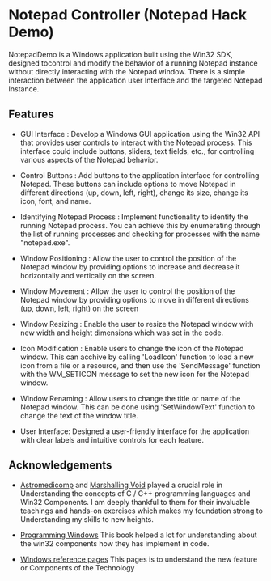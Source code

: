 
# Notepad Controller (Notepad Hack Demo)

NotepadDemo is a Windows application built using the Win32 SDK, designed tocontrol and modify the behavior of a running Notepad instance without directly interacting with the Notepad window. There is a simple  interaction between the application user Interface and the targeted 
 Notepad Instance.   


## Features

- GUI Interface : Develop a Windows GUI application using the Win32 API that provides user controls to interact with the Notepad process. This interface could include buttons, sliders, text fields, etc., for controlling various aspects of the Notepad behavior.

- Control Buttons : Add buttons to the application interface for controlling Notepad. These buttons can include options to move Notepad in different directions (up, down, left, right), change its size, change its icon, font, and name.

- Identifying Notepad Process : Implement functionality to identify the running Notepad process. You can achieve this by enumerating through the list of running processes and checking for processes with the name "notepad.exe".
- Window Positioning : Allow the user to control the position of the Notepad window by providing options to increase and decrease it horizontally and vertically on the screen.
- 	Window Movement :  Allow the user to control the position of the Notepad window by providing options to move in different directions (up, down, left, right) on the screen
- Window Resizing : Enable the user to resize the Notepad window with new width and height dimensions which was set in the code.
- Icon Modification : Enable users to change the icon of the Notepad window. This can acchive by calling 'LoadIcon' function to load a new icon from a file or a resource, and then use the 'SendMessage' function with the WM_SETICON message to set the new icon for the Notepad window.
- Window Renaming : Allow users to change the title or name of the Notepad window. This can be done using 'SetWindowText' function to change the text of the window title.
- User Interface: Designed a user-friendly interface for the application with clear labels and intuitive controls for each feature.


## Acknowledgements

 - [Astromedicomp](https://astromedicomp.org/) and [Marshalling Void](https://www.youtube.com/@marshallingvoid/videos) played a crucial role in Understanding the concepts of C / C++ programming languages and Win32 Components. I am deeply thankful to them for their invaluable teachings and hands-on exercises which makes my foundation strong to Understanding my skills to new heights.

 - [Programming Windows](https://shalabh.synthasite.com/resources/Programming%20Windows%20-%20Charles%20Petzold.pdf) This book helped a lot for understanding about the win32 components how they has implement in code.

 - [Windows reference pages](https://learn.microsoft.com/en-us/windows/win32/apiindex/windows-api-list) This pages is to understand the new feature or Components of the Technology

